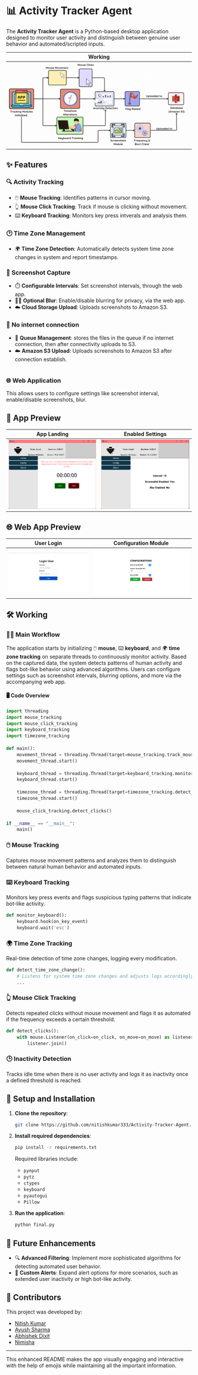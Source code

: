 # 📊 **Activity Tracker Agent**

The **Activity Tracker Agent** is a Python-based desktop application designed to monitor user activity and distinguish between genuine user behavior and automated/scripted inputs.


| **Working** |
|:------------:|
| ![Configuration Interface](public/charts_whitebg.gif) |

## ✨ **Features**

### 🔍 **Activity Tracking**
- 🖱️ **Mouse Tracking**: Identifies patterns in cursor moving.
- 👆 **Mouse Click Tracking**: Track if mouse is clicking without movement.
- ⌨️ **Keyboard Tracking**: Monitors key press intverals and analysis them.

### 🕑 **Time Zone Management**
- 🌍 **Time Zone Detection**: Automatically detects system time zone changes in system and report timestamps.

### 📸 **Screenshot Capture**
- ⏱️ **Configurable Intervals**: Set screenshot intervals, through the web app.
- 😶‍🌫️ **Optional Blur**: Enable/disable blurring for privacy, via the web app.
- ☁️ **Cloud Storage Upload**: Uploads screenshots to Amazon S3.
  
### 📸 **No internet connection**
- 🫸 **Queue Management**: stores the files in the queue if no internet connection, then after connectivity uploads to S3.
- ☁️ **Amazon S3 Upload**: Uploads screenshots to Amazon S3 after connection establish.

#

### 🌐 **Web Application**
This allows users to configure settings like screenshot interval, enable/disable screenshots, blur.

## 📸 **App Preview**

| **App Landing**  | **Enabled Settings**                           |
|------------------------------------------------------|---------------------------------------------------------|
| ![Configuration Interface](public/vira_landing.png)  | ![Blurred Screenshot](public/vira_config.png) |

## 🌐 **Web App Preview**

| **User Login**  | **Configuration Module**                           |
|------------------------------------------------------|---------------------------------------------------------|
| ![Configuration Interface](public/web_login.png)  | ![Configuration Module](public/web_configure.png) |

## 🛠️ **Working**

### 🧑‍💻 **Main Workflow**
The application starts by initializing 🖱️ **mouse**, ⌨️ **keyboard**, and 🌍 **time zone tracking** on separate threads to continuously monitor activity. Based on the captured data, the system detects patterns of human activity and flags bot-like behavior using advanced algorithms. Users can configure settings such as screenshot intervals, blurring options, and more via the accompanying web app.

#### 🖥️ **Code Overview**
```python
import threading
import mouse_tracking
import mouse_click_tracking
import keyboard_tracking
import timezone_tracking

def main():
    movement_thread = threading.Thread(target=mouse_tracking.track_mouse_movement)
    movement_thread.start()

    keyboard_thread = threading.Thread(target=keyboard_tracking.monitor_keyboard)
    keyboard_thread.start()

    timezone_thread = threading.Thread(target=timezone_tracking.detect_time_zone_change)
    timezone_thread.start()

    mouse_click_tracking.detect_clicks()

if __name__ == "__main__":
    main()
```

### 🖱️ **Mouse Tracking**
Captures mouse movement patterns and analyzes them to distinguish between natural human behavior and automated inputs.

### ⌨️ **Keyboard Tracking**
Monitors key press events and flags suspicious typing patterns that indicate bot-like activity.

```python
def monitor_keyboard():
    keyboard.hook(on_key_event)
    keyboard.wait('esc')
```

### 🌍 **Time Zone Tracking**
Real-time detection of time zone changes, logging every modification.

```python
def detect_time_zone_change():
    # Listens for system time zone changes and adjusts logs accordingly
    ...
```

### 👆 **Mouse Click Tracking**
Detects repeated clicks without mouse movement and flags it as automated if the frequency exceeds a certain threshold.

```python
def detect_clicks():
    with mouse.Listener(on_click=on_click, on_move=on_move) as listener:
        listener.join()
```

### 🕒 **Inactivity Detection**
Tracks idle time when there is no user activity and logs it as inactivity once a defined threshold is reached.

## 📂 **Setup and Installation**

1. **Clone the repository**:
   ```bash
   git clone https://github.com/nitishkumar333/Activity-Tracker-Agent.git
   ```

2. **Install required dependencies**:
   ```bash
   pip install -r requirements.txt
   ```

   Required libraries include:
   - `pynput`
   - `pytz`
   - `ctypes`
   - `keyboard`
   - `pyautogui`
   - `Pillow`

3. **Run the application**:
   ```bash
   python final.py
   ```

## 🎯 **Future Enhancements**
- 🔍 **Advanced Filtering**: Implement more sophisticated algorithms for detecting automated user behavior.
- 🔔 **Custom Alerts**: Expand alert options for more scenarios, such as extended user inactivity or high bot-like activity.

## 👥 **Contributors**
This project was developed by:
- [Nitish Kumar](https://github.com/nitishkumar333)
- [Ayush Sharma](https://github.com/ayusharma03)
- [Abhishek Dixit](https://github.com/Adixit8604)
- [Nimisha](https://github.com/)

--- 

This enhanced README makes the app visually engaging and interactive with the help of emojis while maintaining all the important information.